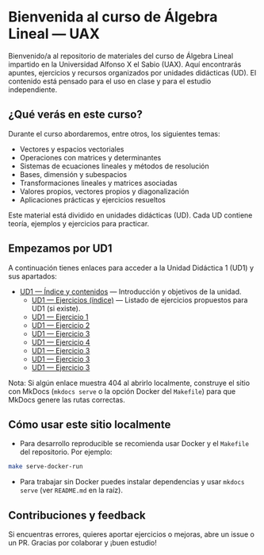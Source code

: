 # Bienvenida al curso de Álgebra Lineal — UAX

Bienvenido/a al repositorio de materiales del curso de Álgebra Lineal impartido en la Universidad Alfonso X el Sabio (UAX). Aquí encontrarás apuntes, ejercicios y recursos organizados por unidades didácticas (UD). El contenido está pensado para el uso en clase y para el estudio independiente.

## ¿Qué verás en este curso?

Durante el curso abordaremos, entre otros, los siguientes temas:

- Vectores y espacios vectoriales
- Operaciones con matrices y determinantes
- Sistemas de ecuaciones lineales y métodos de resolución
- Bases, dimensión y subespacios
- Transformaciones lineales y matrices asociadas
- Valores propios, vectores propios y diagonalización
- Aplicaciones prácticas y ejercicios resueltos

Este material está dividido en unidades didácticas (UD). Cada UD contiene teoría, ejemplos y ejercicios para practicar.

## Empezamos por UD1

A continuación tienes enlaces para acceder a la Unidad Didáctica 1 (UD1) y sus apartados:

- [UD1 — Índice y contenidos](ud1/index.md) — Introducción y objetivos de la unidad.
    - [UD1 — Ejercicios (índice)](ud1/ejercicios.md) — Listado de ejercicios propuestos para UD1 (si existe).
    - [UD1 — Ejercicio 1](ud1/ejercicio1.md)
    - [UD1 — Ejercicio 2](ud1/ejercicio2.md)
    - [UD1 — Ejercicio 3](ud1/ejercicio3.md)
    - [UD1 — Ejercicio 4](ud1/ejercicio4.md)
    - [UD1 — Ejercicio 3](ud1/ejercicio3.md)
    - [UD1 — Ejercicio 3](ud1/ejercicio3.md)
    - [UD1 — Ejercicio 3](ud1/ejercicio3.md)


Nota: Si algún enlace muestra 404 al abrirlo localmente, construye el sitio con MkDocs (`mkdocs serve` o la opción Docker del `Makefile`) para que MkDocs genere las rutas correctas.

## Cómo usar este sitio localmente

- Para desarrollo reproducible se recomienda usar Docker y el `Makefile` del repositorio. Por ejemplo:

```bash
make serve-docker-run
```

- Para trabajar sin Docker puedes instalar dependencias y usar `mkdocs serve` (ver `README.md` en la raíz).

## Contribuciones y feedback

Si encuentras errores, quieres aportar ejercicios o mejoras, abre un issue o un PR. Gracias por colaborar y ¡buen estudio!
